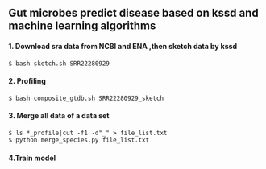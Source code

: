 ## Gut microbes predict disease based on kssd and machine learning algorithms

#### 1. Download sra data from NCBI and ENA ,then sketch data by kssd
```shell
$ bash sketch.sh SRR22280929
```

#### 2. Profiling
```shell
$ bash composite_gtdb.sh SRR22280929_sketch
```

#### 3. Merge all data of a data set
```shell
$ ls *_profile|cut -f1 -d"_" > file_list.txt
$ python merge_species.py file_list.txt
```

#### 4.Train model

